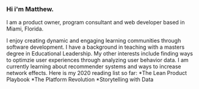 ### Hi i'm Matthew.

<!--
**palmermo/palmermo** is a ✨ _special_ ✨ repository because its `README.md` (this file) appears on your GitHub profile.

-->

I am a product owner, program consultant and web developer based in Miami, Florida.

I enjoy creating dynamic and engaging learning communities through software development. I have a background in teaching with a masters degree in Educational Leadership. My other interests include finding ways to optimzie user experiences through analyzing user behavior data. I am currently learning about recommender systems and ways to increase network effects. 
Here is my 2020 reading list so far:
*The Lean Product Playbook
*The Platform Revolution
*Storytelling with Data
